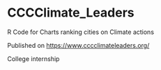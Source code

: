 # CCCClimate_Leaders
R Code for Charts ranking cities on Climate actions

Published on https://www.cccclimateleaders.org/

College internship
